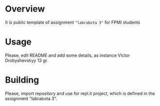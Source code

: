 # Overview

It is public template of assignment `"labrabota 3"` for FPMI students

# Usage

Please, edit README and add some details, as instance Victor Drobyshevskyy 13 gr.

# Building

Please, import repository and use for repl.it project, which is defined in the assignment "labrabota 3".
